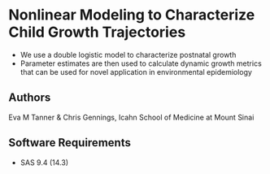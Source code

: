 # Nonlinear Modeling to Characterize Child Growth Trajectories
* We use a double logistic model to characterize postnatal growth
* Parameter estimates are then used to calculate dynamic growth metrics that can be used for novel application in environmental epidemiology 

## Authors
Eva M Tanner & Chris Gennings, Icahn School of Medicine at Mount Sinai

## Software Requirements
* SAS 9.4 (14.3)
